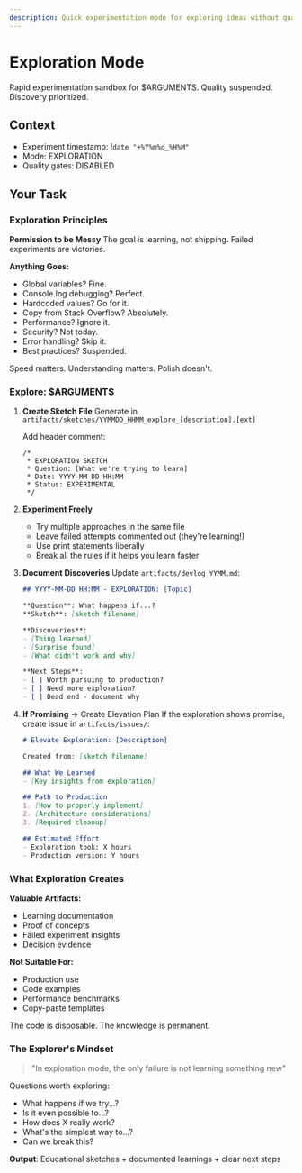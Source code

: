 ```yaml
---
description: Quick experimentation mode for exploring ideas without quality constrains
---
```


# Exploration Mode

Rapid experimentation sandbox for $ARGUMENTS. Quality suspended. Discovery prioritized.

## Context
- Experiment timestamp: !`date "+%Y%m%d_%H%M"`
- Mode: EXPLORATION
- Quality gates: DISABLED

## Your Task

### Exploration Principles

**Permission to be Messy**
The goal is learning, not shipping. Failed experiments are victories.

**Anything Goes:**
- Global variables? Fine.
- Console.log debugging? Perfect.
- Hardcoded values? Go for it.
- Copy from Stack Overflow? Absolutely.
- Performance? Ignore it.
- Security? Not today.
- Error handling? Skip it.
- Best practices? Suspended.

Speed matters. Understanding matters. Polish doesn't.

### Explore: $ARGUMENTS

1. **Create Sketch File**
   Generate in `artifacts/sketches/YYMMDD_HHMM_explore_[description].[ext]`

   Add header comment:
   ```
   /*
    * EXPLORATION SKETCH
    * Question: [What we're trying to learn]
    * Date: YYYY-MM-DD HH:MM
    * Status: EXPERIMENTAL
    */
   ```

2. **Experiment Freely**
   - Try multiple approaches in the same file
   - Leave failed attempts commented out (they're learning!)
   - Use print statements liberally
   - Break all the rules if it helps you learn faster

3. **Document Discoveries**
   Update `artifacts/devlog_YYMM.md`:
   ```markdown
   ## YYYY-MM-DD HH:MM - EXPLORATION: [Topic]

   **Question**: What happens if...?
   **Sketch**: [sketch filename]

   **Discoveries**:
   - [Thing learned]
   - [Surprise found]
   - [What didn't work and why]

   **Next Steps**:
   - [ ] Worth pursuing to production?
   - [ ] Need more exploration?
   - [ ] Dead end - document why
   ```

4. **If Promising** → Create Elevation Plan
   If the exploration shows promise, create issue in `artifacts/issues/`:
   ```markdown
   # Elevate Exploration: [Description]

   Created from: [sketch filename]

   ## What We Learned
   - [Key insights from exploration]

   ## Path to Production
   1. [How to properly implement]
   2. [Architecture considerations]
   3. [Required cleanup]

   ## Estimated Effort
   - Exploration took: X hours
   - Production version: Y hours
   ```

### What Exploration Creates

**Valuable Artifacts:**
- Learning documentation
- Proof of concepts
- Failed experiment insights
- Decision evidence

**Not Suitable For:**
- Production use
- Code examples
- Performance benchmarks
- Copy-paste templates

The code is disposable. The knowledge is permanent.

### The Explorer's Mindset

> "In exploration mode, the only failure is not learning something new"

Questions worth exploring:
- What happens if we try...?
- Is it even possible to...?
- How does X really work?
- What's the simplest way to...?
- Can we break this?

**Output**: Educational sketches + documented learnings + clear next steps
